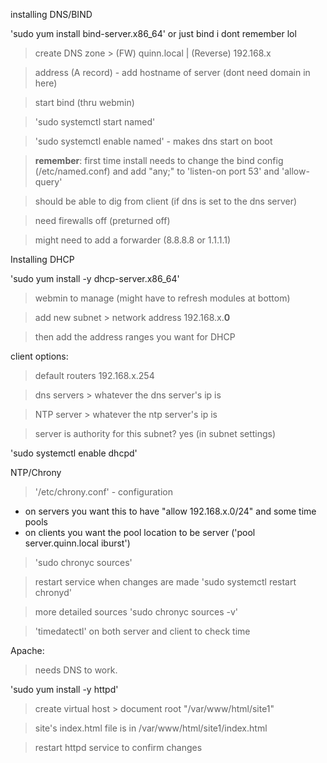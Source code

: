installing DNS/BIND

'sudo yum install bind-server.x86_64' or just bind i dont remember lol

  

>create DNS zone > (FW) quinn.local | (Reverse) 192.168.x

>address (A record) - add hostname of server (dont need domain in here)

>start bind (thru webmin)

>'sudo systemctl start named'

>'sudo systemctl enable named' - makes dns start on boot

>**remember**: first time install needs to change the bind config (/etc/named.conf) and add "any;" to 'listen-on port 53' and 'allow-query'

  

>should be able to dig from client (if dns is set to the dns server)

>need firewalls off (preturned off)

  

>might need to add a forwarder (8.8.8.8 or 1.1.1.1)

  

Installing DHCP

'sudo yum install -y dhcp-server.x86_64'

>webmin to manage (might have to refresh modules at bottom)

>add new subnet > network address 192.168.x.**0**

>then add the address ranges you want for DHCP

client options:

>default routers 192.168.x.254

>dns servers > whatever the dns server's ip is

>NTP server > whatever the ntp server's ip is

>server is authority for this subnet? yes (in subnet settings)

  

'sudo systemctl enable dhcpd'

  

NTP/Chrony

>'/etc/chrony.conf' - configuration

- on servers you want this to have "allow 192.168.x.0/24" and some time pools
- on clients you want the pool location to be server ('pool server.quinn.local iburst')

>'sudo chronyc sources'

>restart service when changes are made 'sudo systemctl restart chronyd'

  

>more detailed sources 'sudo chronyc sources -v'

>'timedatectl' on both server and client to check time

  

Apache:

>needs DNS to work.

'sudo yum install -y httpd'

>create virtual host > document root "/var/www/html/site1"

>site's index.html file is in /var/www/html/site1/index.html

  

>restart httpd service to confirm changes